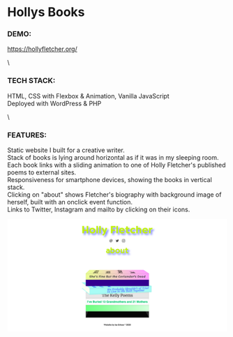 # Hollys Books

### DEMO:
https://hollyfletcher.org/

\

### TECH STACK:
HTML, CSS with Flexbox & Animation, Vanilla JavaScript\
Deployed with WordPress & PHP

\

### FEATURES:
Static website I built for a creative writer.\
Stack of books is lying around horizontal as if it was in my sleeping room.\
Each book links with a sliding animation to one of Holly Fletcher's published poems to external sites.\
Responsiveness for smartphone devices, showing the books in vertical stack.\
Clicking on "about" shows Fletcher's biography with background image of herself, built with an onclick event function.\
Links to Twitter, Instagram and mailto by clicking on their icons.

![Alt Text](images/holly-demo.png)
